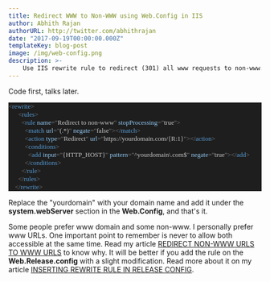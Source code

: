 ```yaml
---
title: Redirect WWW to Non-WWW using Web.Config in IIS
author: Abhith Rajan
authorURL: http://twitter.com/abhithrajan
date: "2017-09-19T00:00:00.000Z"
templateKey: blog-post
image: /img/web-config.png
description: >-
    Use IIS rewrite rule to redirect (301) all www requests to non-www.
---
```


Code first, talks later.

<pre style="font-family:Consolas;font-size:13;color:gainsboro;background:#1e1e1e;"><span style="color:gray;">&lt;</span><span style="color:#569cd6;">rewrite</span><span style="color:gray;">&gt;</span>
<span style="color:gray;">&nbsp;&nbsp;&nbsp;&nbsp;&nbsp;&nbsp;&lt;</span><span style="color:#569cd6;">rules</span><span style="color:gray;">&gt;</span>
<span style="color:gray;">&nbsp;&nbsp;&nbsp;&nbsp;&nbsp;&nbsp;&nbsp;&nbsp;&lt;</span><span style="color:#569cd6;">rule</span><span style="color:gray;">&nbsp;</span><span style="color:#92caf4;">name</span><span style="color:gray;">=</span><span style="color:gray;">&quot;</span><span style="color:#c8c8c8;">Redirect&nbsp;to&nbsp;non-www</span><span style="color:gray;">&quot;</span><span style="color:gray;">&nbsp;</span><span style="color:#92caf4;">stopProcessing</span><span style="color:gray;">=</span><span style="color:gray;">&quot;</span><span style="color:#c8c8c8;">true</span><span style="color:gray;">&quot;</span><span style="color:gray;">&gt;</span>
<span style="color:gray;">&nbsp;&nbsp;&nbsp;&nbsp;&nbsp;&nbsp;&nbsp;&nbsp;&nbsp;&nbsp;&lt;</span><span style="color:#569cd6;">match</span><span style="color:gray;">&nbsp;</span><span style="color:#92caf4;">url</span><span style="color:gray;">=</span><span style="color:gray;">&quot;</span><span style="color:#c8c8c8;">(.*)</span><span style="color:gray;">&quot;</span><span style="color:gray;">&nbsp;</span><span style="color:#92caf4;">negate</span><span style="color:gray;">=</span><span style="color:gray;">&quot;</span><span style="color:#c8c8c8;">false</span><span style="color:gray;">&quot;</span><span style="color:gray;">&gt;&lt;/</span><span style="color:#569cd6;">match</span><span style="color:gray;">&gt;</span>
<span style="color:gray;">&nbsp;&nbsp;&nbsp;&nbsp;&nbsp;&nbsp;&nbsp;&nbsp;&nbsp;&nbsp;&lt;</span><span style="color:#569cd6;">action</span><span style="color:gray;">&nbsp;</span><span style="color:#92caf4;">type</span><span style="color:gray;">=</span><span style="color:gray;">&quot;</span><span style="color:#c8c8c8;">Redirect</span><span style="color:gray;">&quot;</span><span style="color:gray;">&nbsp;</span><span style="color:#92caf4;">url</span><span style="color:gray;">=</span><span style="color:gray;">&quot;</span><span style="color:#c8c8c8;">https://yourdomain.com/{R:1}</span><span style="color:gray;">&quot;</span><span style="color:gray;">&gt;&lt;/</span><span style="color:#569cd6;">action</span><span style="color:gray;">&gt;</span>
<span style="color:gray;">&nbsp;&nbsp;&nbsp;&nbsp;&nbsp;&nbsp;&nbsp;&nbsp;&nbsp;&nbsp;&lt;</span><span style="color:#569cd6;">conditions</span><span style="color:gray;">&gt;</span>
<span style="color:gray;">&nbsp;&nbsp;&nbsp;&nbsp;&nbsp;&nbsp;&nbsp;&nbsp;&nbsp;&nbsp;&nbsp;&nbsp;&lt;</span><span style="color:#569cd6;">add</span><span style="color:gray;">&nbsp;</span><span style="color:#92caf4;">input</span><span style="color:gray;">=</span><span style="color:gray;">&quot;</span><span style="color:#c8c8c8;">{HTTP_HOST}</span><span style="color:gray;">&quot;</span><span style="color:gray;">&nbsp;</span><span style="color:#92caf4;">pattern</span><span style="color:gray;">=</span><span style="color:gray;">&quot;</span><span style="color:#c8c8c8;">^yourdomain\.com$</span><span style="color:gray;">&quot;</span><span style="color:gray;">&nbsp;</span><span style="color:#92caf4;">negate</span><span style="color:gray;">=</span><span style="color:gray;">&quot;</span><span style="color:#c8c8c8;">true</span><span style="color:gray;">&quot;</span><span style="color:gray;">&gt;&lt;/</span><span style="color:#569cd6;">add</span><span style="color:gray;">&gt;</span>
<span style="color:gray;">&nbsp;&nbsp;&nbsp;&nbsp;&nbsp;&nbsp;&nbsp;&nbsp;&nbsp;&nbsp;&lt;/</span><span style="color:#569cd6;">conditions</span><span style="color:gray;">&gt;</span>
<span style="color:gray;">&nbsp;&nbsp;&nbsp;&nbsp;&nbsp;&nbsp;&nbsp;&nbsp;&lt;/</span><span style="color:#569cd6;">rule</span><span style="color:gray;">&gt;</span>
<span style="color:gray;">&nbsp;&nbsp;&nbsp;&nbsp;&nbsp;&nbsp;&lt;/</span><span style="color:#569cd6;">rules</span><span style="color:gray;">&gt;</span>
<span style="color:gray;">&nbsp;&nbsp;&nbsp;&nbsp;&lt;/</span><span style="color:#569cd6;">rewrite</span><span style="color:gray;">&gt;</span></pre>

Replace the "yourdomain" with your domain name and add it under the **system.webServer** section in the **Web.Config**, and that's it.

Some people prefer www domain and some non-www. I personally prefer www URLs. One important point to remember is never to allow both accessible at the same time. Read my article [REDIRECT NON-WWW URLS TO WWW URLS](https://www.abhith.net/post/redirect-non-www-urls-to-www-urls/) to know why. It will be better if you add the rule on the **Web.Release.config** with a slight modification. Read more about it on my article [INSERTING REWRITE RULE IN RELEASE CONFIG](https://www.abhith.net/post/inserting-rewrite-rule-in-release-config/).
